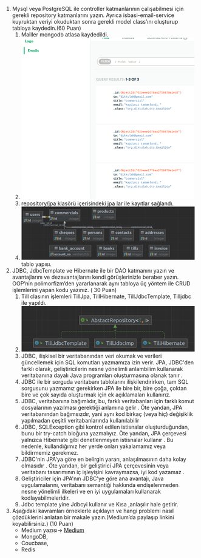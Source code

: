 1. Mysql veya PostgreSQL ile controller katmanlarının çalışabilmesi için gerekli repository katmanlarını yazın. Ayrıca
   isbasi-email-service kuyruktan veriyi okuduktan sonra gerekli model class’ını oluşturup tabloya kaydedin.(60 Puan)
   1. Mailler mongodb atlasa kaydedildi.
   2. <img src="img/mailsave.png">
   3. repository/jpa klasörü içerisindeki jpa lar ile kayıtlar sağlandı.
   4. <img src="img/1.png">  tablo yapısı.
2. JDBC, JdbcTemplate ve Hibernate ile bir DAO katmanını yazın ve avantajlarını ve dezavantajlarını kendi görüşlerinizle
   beraber yazın. OOP’nin polimorfizm’den yararlanarak aynı tabloya üç yöntem ile CRUD işlemlerini yapan kodu yazınız. (
   30 Puan)
   1. Till clasının işlemleri TillJpa, TillHibernate, TillJdbcTemplate, Tilljdbc ile yapıldı.
   2. <img src="img/2.png">
   3. JDBC, ilişkisel bir veritabanından veri okumak ve verileri güncellemek için SQL komutları yazmamıza izin verir. JPA, JDBC'den farklı olarak, geliştiricilerin nesne yönelimli anlambilim kullanarak veritabanına dayalı Java programları oluşturmasına olanak tanır .
   4. JDBC ile bir sorguda veritabanı tablolarını ilişkilendirirken, tam SQL sorgusunu yazmamız gerekirken  JPA ile bire bir, bire çoğa, çoktan bire ve çok sayıda oluşturmak için ek açıklamaları kullanırız.
   5. JDBC, veritabanına bağımlıdır, bu, farklı veritabanları için farklı komut dosyalarının yazılması gerektiği anlamına gelir . Öte yandan, JPA veritabanından bağımsızdır, yani aynı kod birkaç (veya hiç) değişiklik yapılmadan çeşitli veritabanlarında kullanılabilir
   6. JDBC, SQLException gibi kontrol edilen istisnalar oluşturduğundan, bunu bir try-catch bloğuna yazmalıyız. Öte yandan, JPA çerçevesi yalnızca Hibernate gibi denetlenmeyen istisnalar kullanır . Bu nedenle, kullandığımız her yerde onları yakalamamız veya bildirmemiz gerekmez.
   7. JDBC'nin JPA'ya göre en belirgin yararı, anlaşılmasının daha kolay olmasıdır . Öte yandan, bir geliştirici JPA çerçevesinin veya veritabanı tasarımının iç işleyişini kavraymazsa, iyi kod yazamaz .
   8. Geliştiriciler için JPA'nın JDBC'ye göre ana avantajı, Java uygulamalarını, veritabanı semantiği hakkında endişelenmeden nesne yönelimli ilkeleri ve en iyi uygulamaları kullanarak kodlayabilmeleridir.
   9. Jdbc template yine Jdbcyi kullanır ve Kısa ,anlaşılır hale getirir.
3. Aşağıdaki kavramları örneklerle açıklayın ve hangi problemi nasıl çözdüklerini anlatan bir makale yazın.(Medium’da
   paylaşıp linkini koyabilirsiniz.) (10 Puan)
   * Medium yazısı-> [Medium](https://medium.com/@dikkulah/mongodb-coucbase-redis-eb23071c2d05 )
   * MongoDB,
   * Coucbase,
   * Redis
